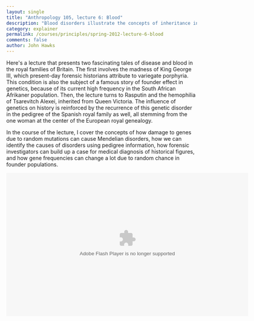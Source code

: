 ```yaml
---
layout: single 
title: "Anthropology 105, lecture 6: Blood" 
description: "Blood disorders illustrate the concepts of inheritance in pedigrees and founder effects in colonial populations" 
category: explainer
permalink: /courses/principles/spring-2012-lecture-6-blood
comments: false 
author: John Hawks 
---
```


Here's a lecture that presents two fascinating tales of disease and blood in the royal families of Britain. The first involves the madness of King George III, which present-day forensic historians attribute to variegate porphyria. This condition is also the subject of a famous story of founder effect in genetics, because of its current high frequency in the South African Afrikaner population. Then, the lecture turns to Rasputin and the hemophilia of Tsarevitch Alexei, inherited from Queen Victoria. The influence of genetics on history is reinforced by the recurrence of this genetic disorder in the pedigree of the Spanish royal family as well, all stemming from the one woman at the center of the European royal genealogy. 

In the course of the lecture, I cover the concepts of how damage to genes due to random mutations can cause Mendelian disorders, how we can identify the causes of disorders using pedigree information, how forensic investigators can build up a case for medical diagnosis of historical figures, and how gene frequencies can change a lot due to random chance in founder populations. 

<div class="middle-picture">

<object classid='clsid:D27CDB6E-AE6D-11cf-96B8-444553540000' width='640' height='379' id='single1' name='single1'>
	<param name='movie' value='http://johnhawks.net/graphics/player.swf'>
	<param name='allowfullscreen' value='true'>
	<param name='allowscriptaccess' value='always'>
	<param name='wmode' value='transparent'>
	<param name='flashvars' value='file=Anthropology_105_2012-02-13_163329.m4v&streamer=rtmp://lcstreamer.doit.wisc.edu/lectures/&autostart=false&stretching=fill'>
<embed
	type='application/x-shockwave-flash'
	id='single2'
	name='single2'
	src='http://johnhawks.net/graphics/player.swf'
	width='640'
	height='379'
	bgcolor='undefined'
	allowscriptaccess='always'
	allowfullscreen='true'
	wmode='transparent'
	flashvars='file=Anthropology_105_2012-02-13_163329.m4v&streamer=rtmp://lcstreamer.doit.wisc.edu/lectures/&autostart=false&stretching=fill'/>
</object>

</div>

